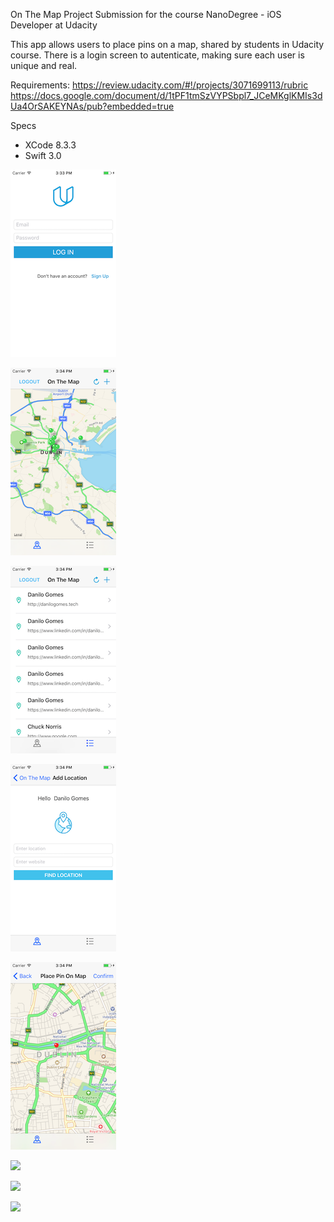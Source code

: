 On The Map
Project Submission for the course NanoDegree - iOS Developer at Udacity


This app allows users to place pins on a map, shared by students in Udacity course. There is a login screen to autenticate, making sure each user is unique and real.

Requirements:
https://review.udacity.com/#!/projects/3071699113/rubric
https://docs.google.com/document/d/1tPF1tmSzVYPSbpl7_JCeMKglKMIs3dUa4OrSAKEYNAs/pub?embedded=true

Specs
- XCode 8.3.3
- Swift 3.0

![](/Screenshots/01.png)

![](/Screenshots/02.png)

![](/Screenshots/03.png)

![](/Screenshots/04.png)

![](/Screenshots/05.png)

![](/Screenshots/06.png)

![](/Screenshots/07.png)

![](/Screenshots/08.png)

